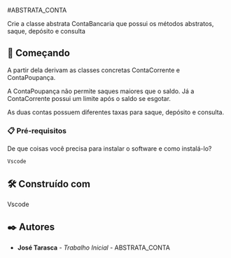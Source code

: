 #ABSTRATA_CONTA

Crie a classe abstrata ContaBancaria que possui os métodos abstratos, saque, depósito e consulta

## 🚀 Começando

A partir dela derivam as classes concretas ContaCorrente e ContaPoupança.

A ContaPoupança não permite saques maiores que o saldo. Já a ContaCorrente possui um limite após o saldo se esgotar.

As duas contas possuem diferentes taxas para saque, depósito e consulta.

 



### 📋 Pré-requisitos

De que coisas você precisa para instalar o software e como instalá-lo?

```
Vscode
```

## 🛠️ Construído com

Vscode


## ✒️ Autores

* **José Tarasca** - *Trabalho Inicial* - ABSTRATA_CONTA
